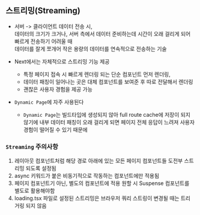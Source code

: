## 스트리밍(Streaming)

- 서버 -> 클라이언트 데이터 전송 시,<br/>
  데이터의 크기가 크거나, 서버 측에서 데이터 준비하는데 시간이 오래 걸리게 되어 빠르게 전송하기 어려울 때<br/>
  데이터를 잘게 쪼개어 작은 용량의 데이터를 연속적으로 전송하는 기술

- Next에서는 자체적으로 스트리밍 기능 제공

  - 특정 페이지 접속 시 빠르게 렌더링 되는 단순 컴포넌트 먼저 렌더링,
  - 데이터 패칭이 일어나는 곳은 대체 컴포넌트를 보여준 후 따로 전달해서 렌더링
  - 괜찮은 사용자 경험을 제공 가능

- `Dynamic Page`에 자주 사용된다
  - `Dynamic Page`는 빌드타입에 생성되지 않아 full route cache에 저장이 되지 않기에 내부 데이터 패칭이 오래 걸리게 되면 페이지 전체 응답이 느려져 사용자 경험이 떨어질 수 있기 때문에

### `Streaming` 주의사항

1. 레이아웃 컴포넌트처럼 해당 경로 아래에 있는 모든 페이지 컴포넌트들 도전부 스트리밍 되도록 설정됨
2. async 키워드가 붙은 비동기적으로 작동하는 컴포넌트에만 적용됨
3. 페이지 컴포넌트기 아닌, 별도의 컴포넌트에 적용 원할 시 Suspense 컴포넌트를 별도로 활용해야함
4. loading.tsx 파일로 설정된 스트리밍은 브라우저 쿼리 스트링이 변경될 때는 트리거링 되지 않음
